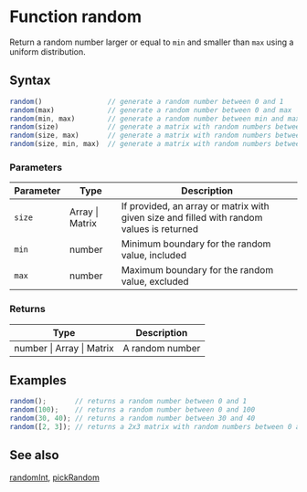 <!-- Note: This file is automatically generated from source code comments. Changes made in this file will be overridden. -->

# Function random

Return a random number larger or equal to `min` and smaller than `max`
using a uniform distribution.


## Syntax

```js
random()                // generate a random number between 0 and 1
random(max)             // generate a random number between 0 and max
random(min, max)        // generate a random number between min and max
random(size)            // generate a matrix with random numbers between 0 and 1
random(size, max)       // generate a matrix with random numbers between 0 and max
random(size, min, max)  // generate a matrix with random numbers between min and max
```

### Parameters

Parameter | Type | Description
--------- | ---- | -----------
`size` | Array &#124; Matrix | If provided, an array or matrix with given size and filled with random values is returned
`min` | number | Minimum boundary for the random value, included
`max` | number | Maximum boundary for the random value, excluded

### Returns

Type | Description
---- | -----------
number &#124; Array &#124; Matrix | A random number


## Examples

```js
random();       // returns a random number between 0 and 1
random(100);    // returns a random number between 0 and 100
random(30, 40); // returns a random number between 30 and 40
random([2, 3]); // returns a 2x3 matrix with random numbers between 0 and 1
```


## See also

[randomInt](randomInt.md),
[pickRandom](pickRandom.md)
